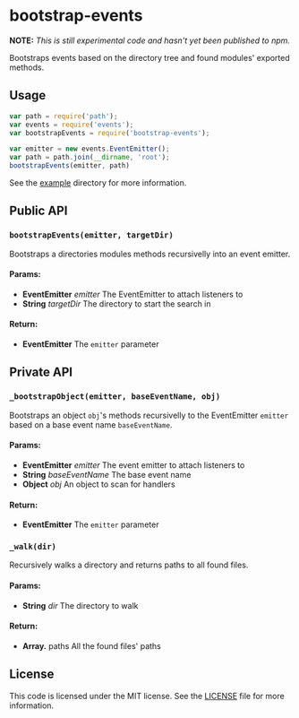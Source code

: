 bootstrap-events
================

__NOTE:__ _This is still experimental code and hasn't yet been published to
npm._

Bootstraps events based on the directory tree and found modules' exported
methods.

## Usage
```javascript
var path = require('path');
var events = require('events');
var bootstrapEvents = require('bootstrap-events');

var emitter = new events.EventEmitter();
var path = path.join(__dirname, 'root');
bootstrapEvents(emitter, path)
```

See the [example](example) directory for more information.

## Public API

### `bootstrapEvents(emitter, targetDir)`

Bootstraps a directories modules methods recursivelly into an event emitter.

#### Params:

* **EventEmitter** *emitter* The EventEmitter to attach listeners to
* **String** *targetDir* The directory to start the search in

#### Return:

* **EventEmitter** The `emitter` parameter

## Private API

### `_bootstrapObject(emitter, baseEventName, obj)`

Bootstraps an object `obj`'s methods recursivelly to the EventEmitter
`emitter` based on a base event name `baseEventName`.

#### Params:

* **EventEmitter** *emitter* The event emitter to attach listeners to
* **String** *baseEventName* The base event name
* **Object** *obj* An object to scan for handlers

#### Return:

* **EventEmitter** The `emitter` parameter

### `_walk(dir)`

Recursively walks a directory and returns paths to all found files.

#### Params:

* **String** *dir* The directory to walk

#### Return:

* **Array.<String>** paths All the found files' paths

## License

This code is licensed under the MIT license. See the [LICENSE](LICENSE) file for
more information.
